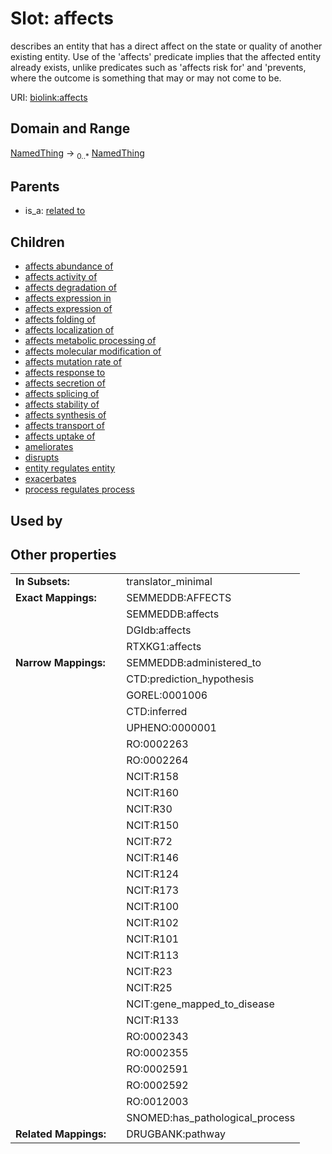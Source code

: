 
# Slot: affects


describes an entity that has a direct affect on the state or quality of another existing entity. Use of the 'affects' predicate implies that the affected entity already exists, unlike predicates such as 'affects risk for' and 'prevents, where the outcome is something that may or may not come to be.

URI: [biolink:affects](https://w3id.org/biolink/vocab/affects)


## Domain and Range

[NamedThing](NamedThing.md) &#8594;  <sub>0..*</sub> [NamedThing](NamedThing.md)

## Parents

 *  is_a: [related to](related_to.md)

## Children

 *  [affects abundance of](affects_abundance_of.md)
 *  [affects activity of](affects_activity_of.md)
 *  [affects degradation of](affects_degradation_of.md)
 *  [affects expression in](affects_expression_in.md)
 *  [affects expression of](affects_expression_of.md)
 *  [affects folding of](affects_folding_of.md)
 *  [affects localization of](affects_localization_of.md)
 *  [affects metabolic processing of](affects_metabolic_processing_of.md)
 *  [affects molecular modification of](affects_molecular_modification_of.md)
 *  [affects mutation rate of](affects_mutation_rate_of.md)
 *  [affects response to](affects_response_to.md)
 *  [affects secretion of](affects_secretion_of.md)
 *  [affects splicing of](affects_splicing_of.md)
 *  [affects stability of](affects_stability_of.md)
 *  [affects synthesis of](affects_synthesis_of.md)
 *  [affects transport of](affects_transport_of.md)
 *  [affects uptake of](affects_uptake_of.md)
 *  [ameliorates](ameliorates.md)
 *  [disrupts](disrupts.md)
 *  [entity regulates entity](entity_regulates_entity.md)
 *  [exacerbates](exacerbates.md)
 *  [process regulates process](process_regulates_process.md)

## Used by


## Other properties

|  |  |  |
| --- | --- | --- |
| **In Subsets:** | | translator_minimal |
| **Exact Mappings:** | | SEMMEDDB:AFFECTS |
|  | | SEMMEDDB:affects |
|  | | DGIdb:affects |
|  | | RTXKG1:affects |
| **Narrow Mappings:** | | SEMMEDDB:administered_to |
|  | | CTD:prediction_hypothesis |
|  | | GOREL:0001006 |
|  | | CTD:inferred |
|  | | UPHENO:0000001 |
|  | | RO:0002263 |
|  | | RO:0002264 |
|  | | NCIT:R158 |
|  | | NCIT:R160 |
|  | | NCIT:R30 |
|  | | NCIT:R150 |
|  | | NCIT:R72 |
|  | | NCIT:R146 |
|  | | NCIT:R124 |
|  | | NCIT:R173 |
|  | | NCIT:R100 |
|  | | NCIT:R102 |
|  | | NCIT:R101 |
|  | | NCIT:R113 |
|  | | NCIT:R23 |
|  | | NCIT:R25 |
|  | | NCIT:gene_mapped_to_disease |
|  | | NCIT:R133 |
|  | | RO:0002343 |
|  | | RO:0002355 |
|  | | RO:0002591 |
|  | | RO:0002592 |
|  | | RO:0012003 |
|  | | SNOMED:has_pathological_process |
| **Related Mappings:** | | DRUGBANK:pathway |


